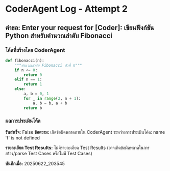 # CoderAgent Log - Attempt 2

## คำขอ: Enter your request for [Coder]: เขียนฟังก์ชัน Python สำหรับคำนวณลำดับ Fibonacci

### โค้ดที่สร้างโดย CoderAgent
```python
def fibonacci(n):
    """คำนวณลำดับ Fibonacci ตัวที่ n"""
    if n <= 0:
        return 0
    elif n == 1:
        return 1
    else:
        a, b = 0, 1
        for _ in range(2, n + 1):
            a, b = b, a + b
        return b
```

### ผลการประเมินโค้ด
**รันสำเร็จ:** False
**ข้อความ:** เกิดข้อผิดพลาดภายใน CoderAgent ระหว่างการประเมินโค้ด: name 'f' is not defined

**รายละเอียด Test Results:**
ไม่มีรายละเอียด Test Results (อาจเกิดข้อผิดพลาดในการสร้าง/parse Test Cases หรือไม่มี Test Cases)

**บันทึกเมื่อ:** 20250622_203545
